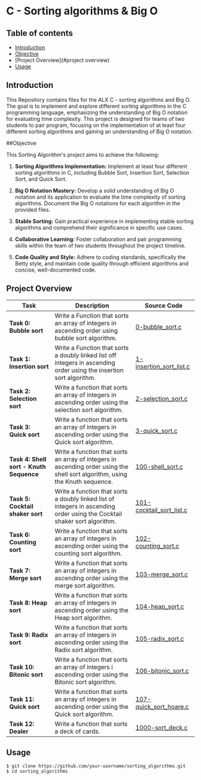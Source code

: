 # C - Sorting algorithms & Big O

## Table of contents

- [Introduction](#introduction)
- [Objective](#objective)
- [Project Overview](#project overview)
- [Usage](#usage)

## Introduction

This Repository contains files for the ALX C - sorting algorithms and Big O. The goal is to implement and explore different sorting algorithms in the C programming language, emphasizing the understanding of Big O notation for evaluating time complexity. This project is designed for teams of two students to pair program, focusing on the implementation of at least four different sorting algorithms and gaining an understanding of Big O notation.

##Objective

This Sorting Algorithm's project aims to achieve the following:

1. **Sorting Algorithms Implementation:** Implement at least four different sorting algorithms in C, including Bubble Sort, Insertion Sort, Selection Sort, and Quick Sort.

2. **Big O Notation Mastery:** Develop a solid understanding of Big O notation and its application to evaluate the time complexity of sorting algorithms. Document the Big O notations for each algorithm in the provided files.

3. **Stable Sorting:** Gain practical experience in implementing stable sorting algorithms and comprehend their significance in specific use cases.

4. **Collaborative Learning:** Foster collaboration and pair programming skills within the team of two students throughout the project timeline.

5. **Code Quality and Style:** Adhere to coding standards, specifically the Betty style, and maintain code quality through efficient algorithms and concise, well-documented code.

## Project Overview

| Task | Description | Source Code |
| ---  | ---         | ---         |
| **Task 0: Bubble sort** | Write a Function that sorts an array of integers in ascending order using bubble sort algorithm. | [0-bubble_sort.c](./0-bubble_sort.c)
| **Task 1: Insertion sort** | Write a Function that sorts a doubly linked list off integers in ascending order using the insertion sort algorithm. | [1-insertion_sort_list.c](./1-insertion_sort_list.c)
| **Task 2: Selection sort** | Write a function that sorts an array of integers in ascending order using the selection sort algorithm. | [2-selection_sort.c](./2-selection_sort.c)
| **Task 3: Quick sort** | Write a function that sorts an array of integers in ascending order using the Quick sort algorithm. | [3-quick_sort.c](./3-quick_sort.c)
| **Task 4: Shell sort - Knuth Sequence** | Write a function that sorts an array of integers in ascending order using the shell sort algorithm, using the Knuth sequence. | [100-shell_sort.c](./100-shell_sort.c)
| **Task 5: Cocktail shaker sort** | Write a function that sorts a doubly linked list of integers in ascending order using the Cocktail shaker sort algorithm. | [101-cocktail_sort_list.c](./101-cocktail_sort_list.c)
| **Task 6: Counting sort** | Write a function that sorts an array of integers in ascending order using the counting sort algorithm. | [102-counting_sort.c](./102-counting_sort.c)
| **Task 7: Merge sort** | Write a function that sorts an array of integers in ascending order using the merge sort algorithm. | [103-merge_sort.c](./103-merge_sort.c)
| **Task 8: Heap sort** | Write a function that sorts an array of integers in ascending order using the Heap sort algorithm. | [104-heap_sort.c](./104-heap_sort.c)
| **Task 9: Radix sort** | Write a function that sorts an array of integers in ascending order using the Radix sort algorithm. | [105-radix_sort.c](./105-radix_sort)
| **Task 10: Bitonic sort** | Write a function that sorts an array of integers i ascending order using the Bitonic sort algorithm. | [106-bitonic_sort.c](./106-bitonic_sort.c)
| **Task 11: Quick sort** | Write a function that sorts an array of integers in ascending order using the Quick sort algorithm. | [107-quick_sort_hoare.c](./107-quick_sort_hoare.c)
| **Task 12: Dealer** | Write a function that sorts a deck of cards. | [1000-sort_deck.c](./1000-sort_deck.c)

## Usage

```shell
$ git clone https://github.com/your-username/sorting_algorithms.git
$ cd sorting_algorithms
```
